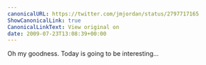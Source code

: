 ```yaml
---
canonicalURL: https://twitter.com/jmjordan/status/2797717165
ShowCanonicalLink: true
CanonicalLinkText: View original on
date: 2009-07-23T13:08:39+00:00
---
```

Oh my goodness. Today is going to be interesting...